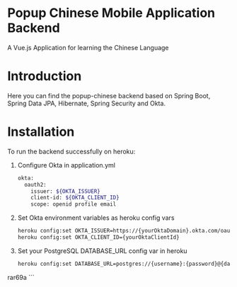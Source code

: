 # Popup Chinese Mobile Application Backend

A Vue.js Application for learning the Chinese Language

# Introduction

Here you can find the popup-chinese backend based on Spring Boot, Spring Data JPA, Hibernate, Spring Security and Okta.

# Installation

To run the backend successfully on heroku:

1. Configure Okta in application.yml

    ```bash
    okta:  
      oauth2:  
        issuer: ${OKTA_ISSUER}
        client-id: ${OKTA_CLIENT_ID}
        scope: openid profile email
    ```

2. Set Okta environment variables as heroku config vars

    ```bash
    heroku config:set OKTA_ISSUER=https://{yourOktaDomain}.okta.com/oauth2/default
    heroku config:set OKTA_CLIENT_ID={yourOktaClientId}
    ```
3. Set your PostgreSQL DATABASE_URL config var in heroku
    
    ```bash
    heroku config:set DATABASE_URL=postgres://{username}:{password}@{databaseServer}:{port}/{database}
rar69a
    ```
